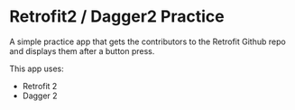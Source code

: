 # Retrofit2 / Dagger2 Practice

A simple practice app that gets the contributors to the Retrofit Github repo and displays them after a button press.

This app uses:
 - Retrofit 2
 - Dagger 2
